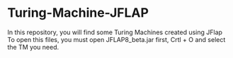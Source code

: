 # Turing-Machine-JFLAP
In this repository, you will find some Turing Machines created using JFlap
To open this files, you must open JFLAP8_beta.jar first, Crtl + O and select the TM you need.